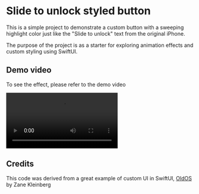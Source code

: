 # Slide to unlock styled button

This is a simple project to demonstrate a custom button with a sweeping
highlight color just like the "Slide to unlock" text from the original
iPhone.

The purpose of the project is as a starter for exploring animation effects
and custom styling using SwiftUI.
 
## Demo video

To see the effect, please refer to the demo video

![Video of text animating a accent color](./Demo/slide-to-unlock-style.mp4)

## Credits

This code was derived from a great example of custom UI in SwiftUI,
[OldOS](https://github.com/zzanehip/The-OldOS-Project) by Zane Kleinberg
